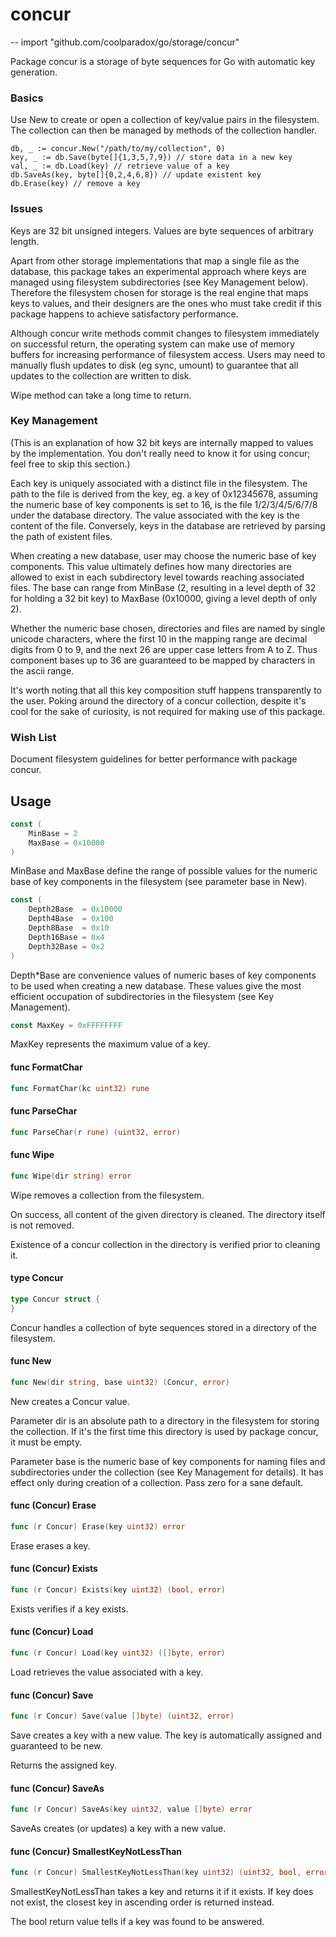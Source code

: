 # concur
--
    import "github.com/coolparadox/go/storage/concur"

Package concur is a storage of byte sequences for Go with automatic key
generation.


### Basics

Use New to create or open a collection of key/value pairs in the filesystem. The
collection can then be managed by methods of the collection handler.

    db, _ := concur.New("/path/to/my/collection", 0)
    key, _ := db.Save(byte[]{1,3,5,7,9}) // store data in a new key
    val, _ := db.Load(key) // retrieve value of a key
    db.SaveAs(key, byte[]{0,2,4,6,8}) // update existent key
    db.Erase(key) // remove a key


### Issues

Keys are 32 bit unsigned integers. Values are byte sequences of arbitrary
length.

Apart from other storage implementations that map a single file as the database,
this package takes an experimental approach where keys are managed using
filesystem subdirectories (see Key Management below). Therefore the filesystem
chosen for storage is the real engine that maps keys to values, and their
designers are the ones who must take credit if this package happens to achieve
satisfactory performance.

Although concur write methods commit changes to filesystem immediately on
successful return, the operating system can make use of memory buffers for
increasing performance of filesystem access. Users may need to manually flush
updates to disk (eg sync, umount) to guarantee that all updates to the
collection are written to disk.

Wipe method can take a long time to return.


### Key Management

(This is an explanation of how 32 bit keys are internally mapped to values by
the implementation. You don't really need to know it for using concur; feel free
to skip this section.)

Each key is uniquely associated with a distinct file in the filesystem. The path
to the file is derived from the key, eg. a key of 0x12345678, assuming the
numeric base of key components is set to 16, is the file 1/2/3/4/5/6/7/8 under
the database directory. The value associated with the key is the content of the
file. Conversely, keys in the database are retrieved by parsing the path of
existent files.

When creating a new database, user may choose the numeric base of key
components. This value ultimately defines how many directories are allowed to
exist in each subdirectory level towards reaching associated files. The base can
range from MinBase (2, resulting in a level depth of 32 for holding a 32 bit
key) to MaxBase (0x10000, giving a level depth of only 2).

Whether the numeric base chosen, directories and files are named by single
unicode characters, where the first 10 in the mapping range are decimal digits
from 0 to 9, and the next 26 are upper case letters from A to Z. Thus component
bases up to 36 are guaranteed to be mapped by characters in the ascii range.

It's worth noting that all this key composition stuff happens transparently to
the user. Poking around the directory of a concur collection, despite it's cool
for the sake of curiosity, is not required for making use of this package.


### Wish List

Document filesystem guidelines for better performance with package concur.

## Usage

```go
const (
	MinBase = 2
	MaxBase = 0x10000
)
```
MinBase and MaxBase define the range of possible values for the numeric base of
key components in the filesystem (see parameter base in New).

```go
const (
	Depth2Base  = 0x10000
	Depth4Base  = 0x100
	Depth8Base  = 0x10
	Depth16Base = 0x4
	Depth32Base = 0x2
)
```
Depth*Base are convenience values of numeric bases of key components to be used
when creating a new database. These values give the most efficient occupation of
subdirectories in the filesystem (see Key Management).

```go
const MaxKey = 0xFFFFFFFF
```
MaxKey represents the maximum value of a key.

#### func  FormatChar

```go
func FormatChar(kc uint32) rune
```

#### func  ParseChar

```go
func ParseChar(r rune) (uint32, error)
```

#### func  Wipe

```go
func Wipe(dir string) error
```
Wipe removes a collection from the filesystem.

On success, all content of the given directory is cleaned. The directory itself
is not removed.

Existence of a concur collection in the directory is verified prior to cleaning
it.

#### type Concur

```go
type Concur struct {
}
```

Concur handles a collection of byte sequences stored in a directory of the
filesystem.

#### func  New

```go
func New(dir string, base uint32) (Concur, error)
```
New creates a Concur value.

Parameter dir is an absolute path to a directory in the filesystem for storing
the collection. If it's the first time this directory is used by package concur,
it must be empty.

Parameter base is the numeric base of key components for naming files and
subdirectories under the collection (see Key Management for details). It has
effect only during creation of a collection. Pass zero for a sane default.

#### func (Concur) Erase

```go
func (r Concur) Erase(key uint32) error
```
Erase erases a key.

#### func (Concur) Exists

```go
func (r Concur) Exists(key uint32) (bool, error)
```
Exists verifies if a key exists.

#### func (Concur) Load

```go
func (r Concur) Load(key uint32) ([]byte, error)
```
Load retrieves the value associated with a key.

#### func (Concur) Save

```go
func (r Concur) Save(value []byte) (uint32, error)
```
Save creates a key with a new value. The key is automatically assigned and
guaranteed to be new.

Returns the assigned key.

#### func (Concur) SaveAs

```go
func (r Concur) SaveAs(key uint32, value []byte) error
```
SaveAs creates (or updates) a key with a new value.

#### func (Concur) SmallestKeyNotLessThan

```go
func (r Concur) SmallestKeyNotLessThan(key uint32) (uint32, bool, error)
```
SmallestKeyNotLessThan takes a key and returns it if it exists. If key does not
exist, the closest key in ascending order is returned instead.

The bool return value tells if a key was found to be answered.

